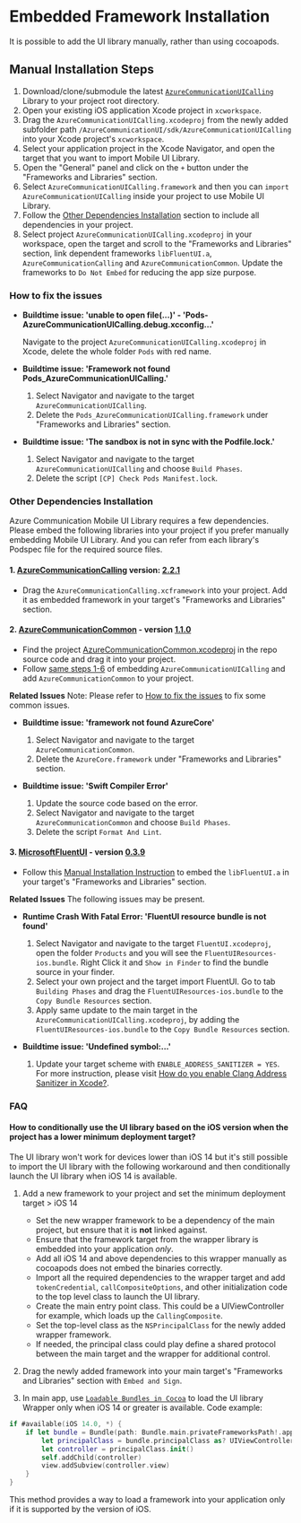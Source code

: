# Embedded Framework Installation

It is possible to add the UI library manually, rather than using cocoapods.

## Manual Installation Steps

1. Download/clone/submodule the latest [`AzureCommunicationUICalling`](https://github.com/Azure/azure-communication-ui-library-ios) Library to your project root directory.
2. Open your existing iOS application Xcode project in `xcworkspace`.
3. Drag the `AzureCommunicationUICalling.xcodeproj` from the newly added subfolder path `/AzureCommunicationUI/sdk/AzureCommunicationUICalling` into your Xcode project's `xcworkspace`.
4. Select your application project in the Xcode Navigator, and open the target that you want to import Mobile UI Library.
5. Open the "General" panel and click on the `+` button under the "Frameworks and Libraries" section.
6. Select `AzureCommunicationUICalling.framework` and then you can `import AzureCommunicationUICalling` inside your project to use Mobile UI Library.
7. Follow the [Other Dependencies Installation](#other-dependencies-installation) section to include all dependencies in your project.
8. Select project `AzureCommunicationUICalling.xcodeproj` in your workspace, open the target and scroll to the "Frameworks and Libraries" section, link dependent frameworks `libFluentUI.a`, `AzureCommunicationCalling` and `AzureCommunicationCommon`. Update the frameworks to `Do Not Embed` for reducing the app size purpose.

### How to fix the issues

- **Buildtime issue: 'unable to open file(...)' - 'Pods-AzureCommunicationUICalling.debug.xcconfig...'**

    Navigate to the project `AzureCommunicationUICalling.xcodeproj` in Xcode, delete the whole folder `Pods` with red name.

- **Buildtime issue: 'Framework not found Pods_AzureCommunicationUICalling.'**

    1. Select Navigator and navigate to the target `AzureCommunicationUICalling`.
    2. Delete the `Pods_AzureCommunicationUICalling.framework` under "Frameworks and Libraries" section.

- **Buildtime issue: 'The sandbox is not in sync with the Podfile.lock.'**

    1. Select Navigator and navigate to the target `AzureCommunicationUICalling` and choose `Build Phases`.
    2. Delete the script `[CP] Check Pods Manifest.lock`.

### Other Dependencies Installation

Azure Communication Mobile UI Library requires a few dependencies. Please embed the following libraries into your project if you prefer manually embedding Mobile UI Library. And you can refer from each library's Podspec file for the required source files.

#### 1. [AzureCommunicationCalling](https://github.com/Azure/azure-sdk-for-ios/tree/main/sdk/communication/AzureCommunicationCalling) version: [2.2.1](https://github.com/Azure/Communication/releases/tag/v2.2.1)

- Drag the `AzureCommunicationCalling.xcframework` into your project. Add it as embedded framework in your target's "Frameworks and Libraries" section.

#### 2. [AzureCommunicationCommon](https://github.com/Azure/azure-sdk-for-ios/tree/main/sdk/communication/AzureCommunicationCommon) - version [1.1.0](https://github.com/Azure/azure-sdk-for-ios/releases/tag/AzureCommunicationCommon_1.1.0)

- Find the project [AzureCommunicationCommon.xcodeproj](https://github.com/Azure/azure-sdk-for-ios/tree/main/sdk/communication/AzureCommunicationCommon) in the repo source code and drag it into your project.
- Follow [same steps 1-6](#manual-installation-steps) of embedding `AzureCommunicationUICalling` and add `AzureCommunicationCommon` to your project.

**Related Issues**
Note: Please refer to [How to fix the issues](#how-to-fix-the-issues) to fix some common issues.

- **Buildtime issue: 'framework not found AzureCore'**

    1. Select Navigator and navigate to the target `AzureCommunicationCommon`.
    2. Delete the `AzureCore.framework` under "Frameworks and Libraries" section.

- **Buildtime issue: 'Swift Compiler Error'**

    1. Update the source code based on the error.
    2. Select Navigator and navigate to the target `AzureCommunicationCommon` and choose `Build Phases`.
    3. Delete the script `Format And Lint`.

#### 3. [MicrosoftFluentUI](https://github.com/microsoft/fluentui-apple) - version [0.3.9](https://github.com/microsoft/fluentui-apple/releases/tag/0.3.9_main_0.3)

- Follow this [Manual Installation Instruction](https://github.com/microsoft/fluentui-apple#manual-installation) to embed the `libFluentUI.a` in your target's "Frameworks and Libraries" section.

**Related Issues**
The following issues may be present.

- **Runtime Crash With Fatal Error: 'FluentUI resource bundle is not found'**

    1. Select Navigator and navigate to the target `FluentUI.xcodeproj`, open the folder `Products` and you will see the `FluentUIResources-ios.bundle`. Right Click it and `Show in Finder` to find the bundle source in your finder.
    2. Select your own project and the target import FluentUI. Go to tab `Building Phases` and drag the `FluentUIResources-ios.bundle` to the `Copy Bundle Resources` section.
    3. Apply same update to the main target in the `AzureCommunicationUICalling.xcodeproj`, by adding the `FluentUIResources-ios.bundle` to the `Copy Bundle Resources` section.

- **Buildtime issue: 'Undefined symbol:...'**

    1. Update your target scheme with `ENABLE_ADDRESS_SANITIZER = YES`. For more instruction, please visit [How do you enable Clang Address Sanitizer in Xcode?](https://stackoverflow.com/questions/32150924/how-do-you-enable-clang-address-sanitizer-in-xcode).

### FAQ

#### How to conditionally use the UI library based on the iOS version when the project has a lower minimum deployment target?

The UI library won't work for devices lower than iOS 14 but it's still possible to import the UI library with the following workaround and then conditionally launch the UI library when iOS 14 is available.

1. Add a new framework to your project and set the minimum deployment target > iOS 14
    - Set the new wrapper framework to be a dependency of the main project, but ensure that it is **not** linked against.
    - Ensure that the framework target from the wrapper library is embedded into your application _only_.
    - Add all iOS 14 and above dependencies to this wrapper manually as cocoapods does not embed the binaries correctly.
    - Import all the required dependencies to the wrapper target and add `tokenCredential`, `callCompositeOptions`, and other initialization code to the top level class to launch the UI library.
    - Create the main entry point class. This could be a UIViewController for example, which loads up the `CallingComposite`.
    - Set the top-level class as the `NSPrincipalClass` for the newly added wrapper framework.
    - If needed, the principal class could play define a shared protocol between the main target and the wrapper for additional control.

2. Drag the newly added framework into your main target's "Frameworks and Libraries" section with `Embed and Sign`.
3. In main app, use [`Loadable Bundles in Cocoa`](https://developer.apple.com/library/archive/documentation/Cocoa/Conceptual/LoadingCode/Concepts/CocoaBundles.html#//apple_ref/doc/uid/20001269-BAJCIAHA) to load the UI library Wrapper only when iOS 14 or greater is available. Code example:

```Swift
if #available(iOS 14.0, *) {
    if let bundle = Bundle(path: Bundle.main.privateFrameworksPath!.appending("/<YOUR_FRAMEWORK_NAME>.framework")),
        let principalClass = bundle.principalClass as? UIViewController.Type {
        let controller = principalClass.init()
        self.addChild(controller)
        view.addSubview(controller.view)
    }
}
```

This method provides a way to load a framework into your application only if it is supported by the version of iOS. 